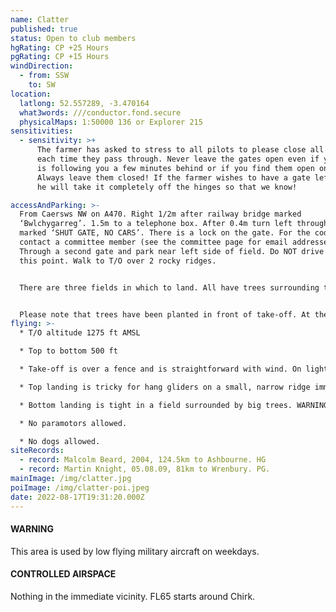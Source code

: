 ```yaml
---
name: Clatter
published: true
status: Open to club members
hgRating: CP +25 Hours
pgRating: CP +15 Hours
windDirection:
  - from: SSW
    to: SW
location:
  latlong: 52.557289, -3.470164
  what3words: ///conductor.fond.secure
  physicalMaps: 1:50000 136 or Explorer 215
sensitivities:
  - sensitivity: >+
      The farmer has asked to stress to all pilots to please close all gates
      each time they pass through. Never leave the gates open even if your buddy
      is following you a few minutes behind or if you find them open on arrival.
      Always leave them closed! If the farmer wishes to have a gate left open,
      he will take it completely off the hinges so that we know!

accessAndParking: >-
  From Caersws NW on A470. Right 1/2m after railway bridge marked
  ‘Bwlchygarreg’. 1.5m to a telephone box. After 0.4m turn left through a gate
  marked ‘SHUT GATE, NO CARS’. There is a lock on the gate. For the code, please
  contact a committee member (see the committee page for email addresses).
  Through a second gate and park near left side of field. Do NOT drive beyond
  this point. Walk to T/O over 2 rocky ridges.


  There are three fields in which to land. All have trees surrounding them, some are quite large. You need to assess your approach carefully. There is no vehicle access to the landing fields. You can walk back up to take off via Gilfach-hir on the track marked; or walk down the track to Plasaudon where you can be collected. Note vehicles should park on the right by a brick barn. There is no permission to drive any further.


  Please note that trees have been planted in front of take-off. At the time of publication, these are not a hazard, but pilots must not land in the planted area.
flying: >-
  * T/O altitude 1275 ft AMSL

  * Top to bottom 500 ft

  * Take-off is over a fence and is straightforward with wind. On light wind days the fence can constitute a hazard.

  * Top landing is tricky for hang gliders on a small, narrow ridge immediately behind take-off. Further back is very wet and subject to rotor. With enough height it is possible to land in the parking field near the cars. PG pilots must land behind the fence. There is no slope landing.

  * Bottom landing is tight in a field surrounded by big trees. WARNING – turbulence can be bad when the wind is off to the right due to the hill upwind across the valley.

  * No paramotors allowed.

  * No dogs allowed.
siteRecords:
  - record: Malcolm Beard, 2004, 124.5km to Ashbourne. HG
  - record: Martin Knight, 05.08.09, 81km to Wrenbury. PG.
mainImage: /img/clatter.jpg
poiImage: /img/clatter-poi.jpeg
date: 2022-08-17T19:31:20.000Z
---
```

#### WARNING

This area is used by low flying military aircraft on weekdays.

#### CONTROLLED AIRSPACE

Nothing in the immediate vicinity. FL65 starts around Chirk.